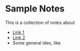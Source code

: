 # Sample Notes

This is a collection of notes about

* [Link 1](https://github.com/DataAnalyticsinStudentHands/DASH-Documentation/tree/master/Honors%20IT)
* [Link 2](https://github.com/DataAnalyticsinStudentHands/DASH-Documentation/tree/master/DASH)
* Some general ides, like
